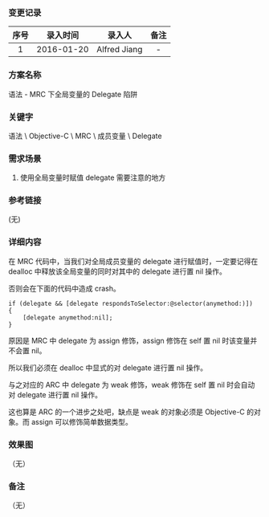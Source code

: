 ### 变更记录

| 序号 | 录入时间 | 录入人 | 备注 |
|:--------:|:--------:|:--------:|:--------:|
| 1 | 2016-01-20 | Alfred Jiang | - |

### 方案名称

语法 - MRC 下全局变量的 Delegate 陷阱

### 关键字

语法 \ Objective-C \ MRC \ 成员变量 \ Delegate

### 需求场景

1. 使用全局变量时赋值 delegate 需要注意的地方

### 参考链接
(无)

### 详细内容

在 MRC 代码中，当我们对全局成员变量的 delegate 进行赋值时，一定要记得在 dealloc 中释放该全局变量的同时对其中的 delegate 进行置 nil 操作。

否则会在下面的代码中造成 crash。

```
if (delegate && [delegate respondsToSelector:@selector(anymethod:)]) 
{ 
    [delegate anymethod:nil]; 
} 
```

原因是 MRC 中 delegate 为 assign 修饰，assign 修饰在 self 置 nil 时该变量并不会置 nil。

所以我们必须在 dealloc 中显式的对 delegate 进行置 nil 操作。

与之对应的 ARC 中 delegate 为 weak 修饰，weak 修饰在 self 置 nil 时会自动对 delegate 进行置 nil 操作。

这也算是 ARC 的一个进步之处吧，缺点是 weak 的对象必须是 Objective-C 的对象。而 assign 可以修饰简单数据类型。

### 效果图
（无）

### 备注
（无）